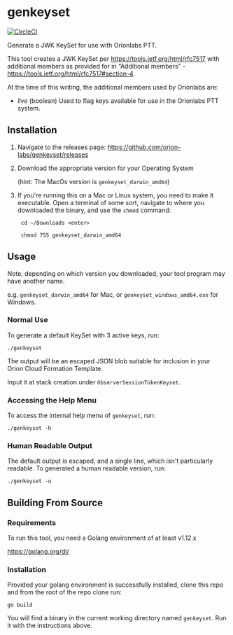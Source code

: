 # genkeyset

[![CircleCI](https://circleci.com/gh/orion-labs/genkeyset.svg?style=svg)](https://circleci.com/gh/orion-labs/genkeyset)

Generate a JWK KeySet for use with Orionlabs PTT.

This tool creates a JWK KeySet per https://tools.ietf.org/html/rfc7517 with additional members as provided for in “Additional members” - https://tools.ietf.org/html/rfc7517#section-4.  

At the time of this writing, the additional members used by Orionlabs are:

* *live* (boolean)  Used to flag keys available for use in the Orionlabs PTT system.

## Installation

1. Navigate to the releases page: https://github.com/orion-labs/genkeyset/releases

2. Download the appropriate version for your Operating System 

    (hint: The MacOs version is `genkeyset_darwin_amd64`)

3. If you're running this on a Mac or Linux system, you need to make it executable.  Open a terminal of some sort, navigate to where you downloaded the binary, and use the `chmod` command:

        cd ~/Downloads <enter>
        
        chmod 755 genkeyset_darwin_amd64
        
        
## Usage

Note, depending on which version you downloaded, your tool program may have another name.

e.g. `genkeyset_darwin_amd64` for Mac, or `genkeyset_windows_amd64.exe` for Windows.

### Normal Use
To generate a default KeySet with 3 active keys, run:

    ./genkeyset
  
The output will be an escaped JSON blob suitable for inclusion in your Orion Cloud Formation Template.  

Input it at stack creation under `ObserverSessionTokenKeyset`.

### Accessing the Help Menu

To access the internal help menu of `genkeyset`, run:

    ./genkeyset -h
    
### Human Readable Output

The default output is escaped, and a single line, which isn't particularly readable.  To generated a human readable version, run:

    ./genkeyset -u

## Building From Source

### Requirements

To run this tool, you need a Golang environment of at least v1.12.x

https://golang.org/dl/

### Installation

Provided your golang environment is successfully installed, clone this repo and from the root of the repo clone run:

    go build
    
You will find a binary in the current working directory named `genkeyset`.  Run it with the instructions above.

